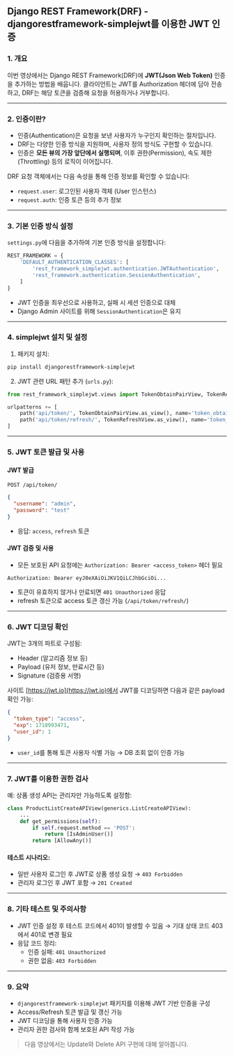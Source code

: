 ## Django REST Framework(DRF) - djangorestframework-simplejwt를 이용한 JWT 인증

### 1. 개요

이번 영상에서는 Django REST Framework(DRF)에 **JWT(Json Web Token)** 인증을 추가하는 방법을 배웁니다. 클라이언트는 JWT를 Authorization 헤더에 담아 전송하고, DRF는 해당 토큰을 검증해 요청을 허용하거나 거부합니다.

---

### 2. 인증이란?

- 인증(Authentication)은 요청을 보낸 사용자가 누구인지 확인하는 절차입니다.
- DRF는 다양한 인증 방식을 지원하며, 사용자 정의 방식도 구현할 수 있습니다.
- 인증은 **모든 뷰의 가장 앞단에서 실행되며**, 이후 권한(Permission), 속도 제한(Throttling) 등의 로직이 이어집니다.

DRF 요청 객체에서는 다음 속성을 통해 인증 정보를 확인할 수 있습니다:

- `request.user`: 로그인된 사용자 객체 (User 인스턴스)
- `request.auth`: 인증 토큰 등의 추가 정보

---

### 3. 기본 인증 방식 설정

`settings.py`에 다음을 추가하여 기본 인증 방식을 설정합니다:

```python
REST_FRAMEWORK = {
    'DEFAULT_AUTHENTICATION_CLASSES': [
        'rest_framework_simplejwt.authentication.JWTAuthentication',
        'rest_framework.authentication.SessionAuthentication',
    ]
}
```

- JWT 인증을 최우선으로 사용하고, 실패 시 세션 인증으로 대체
- Django Admin 사이트를 위해 `SessionAuthentication`은 유지

---

### 4. simplejwt 설치 및 설정

1. 패키지 설치:

```bash
pip install djangorestframework-simplejwt
```

2. JWT 관련 URL 패턴 추가 (`urls.py`):

```python
from rest_framework_simplejwt.views import TokenObtainPairView, TokenRefreshView

urlpatterns += [
    path('api/token/', TokenObtainPairView.as_view(), name='token_obtain_pair'),
    path('api/token/refresh/', TokenRefreshView.as_view(), name='token_refresh'),
]
```

---

### 5. JWT 토큰 발급 및 사용

#### JWT 발급

`POST /api/token/`

```json
{
  "username": "admin",
  "password": "test"
}
```

- 응답: `access`, `refresh` 토큰

#### JWT 검증 및 사용

- 모든 보호된 API 요청에는 `Authorization: Bearer <access_token>` 헤더 필요

```http
Authorization: Bearer eyJ0eXAiOiJKV1QiLCJhbGciOi...
```

- 토큰이 유효하지 않거나 만료되면 `401 Unauthorized` 응답
- refresh 토큰으로 access 토큰 갱신 가능 (`/api/token/refresh/`)

---

### 6. JWT 디코딩 확인

JWT는 3개의 파트로 구성됨:

- Header (알고리즘 정보 등)
- Payload (유저 정보, 만료시간 등)
- Signature (검증용 서명)

사이트 [https://jwt.io](https://jwt.io)에서 JWT를 디코딩하면 다음과 같은 payload 확인 가능:

```json
{
  "token_type": "access",
  "exp": 1718993471,
  "user_id": 1
}
```

- `user_id`를 통해 토큰 사용자 식별 가능 → DB 조회 없이 인증 가능

---

### 7. JWT를 이용한 권한 검사

예: 상품 생성 API는 관리자만 가능하도록 설정함:

```python
class ProductListCreateAPIView(generics.ListCreateAPIView):
    ...
    def get_permissions(self):
        if self.request.method == 'POST':
            return [IsAdminUser()]
        return [AllowAny()]
```

#### 테스트 시나리오:

- 일반 사용자 로그인 후 JWT로 상품 생성 요청 → `403 Forbidden`
- 관리자 로그인 후 JWT 포함 → `201 Created`

---

### 8. 기타 테스트 및 주의사항

- JWT 인증 설정 후 테스트 코드에서 401이 발생할 수 있음 → 기대 상태 코드 403에서 401로 변경 필요
- 응답 코드 정리:
  - 인증 실패: `401 Unauthorized`
  - 권한 없음: `403 Forbidden`

---

### 9. 요약

- `djangorestframework-simplejwt` 패키지를 이용해 JWT 기반 인증을 구성
- Access/Refresh 토큰 발급 및 갱신 가능
- JWT 디코딩을 통해 사용자 인증 가능
- 관리자 권한 검사와 함께 보호된 API 작성 가능

> 다음 영상에서는 Update와 Delete API 구현에 대해 알아봅니다.

